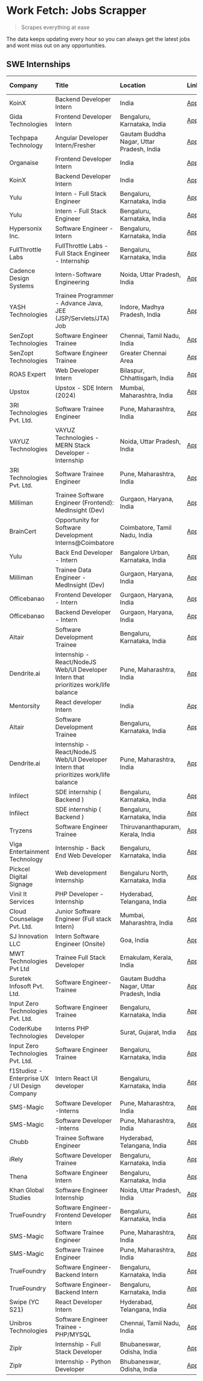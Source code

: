 # Work Fetch: Jobs Scrapper
> Scrapes everything at ease

The data keeps updating every hour so you can always get the latest jobs and wont miss out on any opportunities.

## SWE Internships
<!--START_SECTION:workfetch-->
| Company                                       | Title                                                                                | Location                                  | Link                                                                                                                                                                                                                                                                                                    | Date Posted   |
|:----------------------------------------------|:-------------------------------------------------------------------------------------|:------------------------------------------|:--------------------------------------------------------------------------------------------------------------------------------------------------------------------------------------------------------------------------------------------------------------------------------------------------------|:--------------|
| KoinX                                         | Backend Developer Intern                                                             | India                                     | [Apply](https://in.linkedin.com/jobs/view/backend-developer-intern-at-koinx-3830949245?position=25&pageNum=0&refId=TV%2BKQaajKNLyp%2B67pud1gQ%3D%3D&trackingId=LN727VQl8My70%2Bt0CJ5sNQ%3D%3D&trk=public_jobs_jserp-result_search-card)                                                                 | 2024-02-20    |
| Gida Technologies                             | Frontend Developer Intern                                                            | Bengaluru, Karnataka, India               | [Apply](https://in.linkedin.com/jobs/view/frontend-developer-intern-at-gida-technologies-3830949607?position=44&pageNum=0&refId=TV%2BKQaajKNLyp%2B67pud1gQ%3D%3D&trackingId=IVi88iVGiE1P0GblSnKpuw%3D%3D&trk=public_jobs_jserp-result_search-card)                                                      | 2024-02-20    |
| Techpapa Technology                           | Angular Developer Intern/Fresher                                                     | Gautam Buddha Nagar, Uttar Pradesh, India | [Apply](https://in.linkedin.com/jobs/view/angular-developer-intern-fresher-at-techpapa-technology-3834305862?position=46&pageNum=0&refId=TV%2BKQaajKNLyp%2B67pud1gQ%3D%3D&trackingId=NZ9nHN4sLxwh1KlZDCt%2FzQ%3D%3D&trk=public_jobs_jserp-result_search-card)                                           | 2024-02-20    |
| Organaise                                     | Frontend Developer Intern                                                            | India                                     | [Apply](https://in.linkedin.com/jobs/view/frontend-developer-intern-at-organaise-3831155726?position=51&pageNum=0&refId=TV%2BKQaajKNLyp%2B67pud1gQ%3D%3D&trackingId=1Xqkq23%2FCn3kHHmW0m988A%3D%3D&trk=public_jobs_jserp-result_search-card)                                                            | 2024-02-20    |
| KoinX                                         | Backend Developer Intern                                                             | India                                     | [Apply](https://in.linkedin.com/jobs/view/backend-developer-intern-at-koinx-3830949245?position=2&pageNum=2&refId=WKCsjMMEBrsSjb77Q2tUcw%3D%3D&trackingId=w41%2FImkJhr2Qs%2BqYZbrDoQ%3D%3D&trk=public_jobs_jserp-result_search-card)                                                                    | 2024-02-20    |
| Yulu                                          | Intern - Full Stack Engineer                                                         | Bengaluru, Karnataka, India               | [Apply](https://in.linkedin.com/jobs/view/intern-full-stack-engineer-at-yulu-3834466595?position=24&pageNum=0&refId=TV%2BKQaajKNLyp%2B67pud1gQ%3D%3D&trackingId=cCgPXN9IcZU3n0Nn8et3DQ%3D%3D&trk=public_jobs_jserp-result_search-card)                                                                  | 2024-02-19    |
| Yulu                                          | Intern - Full Stack Engineer                                                         | Bengaluru, Karnataka, India               | [Apply](https://in.linkedin.com/jobs/view/intern-full-stack-engineer-at-yulu-3834466595?position=1&pageNum=2&refId=WKCsjMMEBrsSjb77Q2tUcw%3D%3D&trackingId=4oyrnSl%2FtgHOY7z0ZnRTrQ%3D%3D&trk=public_jobs_jserp-result_search-card)                                                                     | 2024-02-19    |
| Hypersonix Inc.                               | Software Engineer - Intern                                                           | Bengaluru, Karnataka, India               | [Apply](https://in.linkedin.com/jobs/view/software-engineer-intern-at-hypersonix-inc-3833055982?position=2&pageNum=0&refId=TV%2BKQaajKNLyp%2B67pud1gQ%3D%3D&trackingId=Oue2KRAWZLkU0g8why%2Fosg%3D%3D&trk=public_jobs_jserp-result_search-card)                                                         | 2024-02-18    |
| FullThrottle Labs                             | FullThrottle Labs - Full Stack Engineer - Internship                                 | Bengaluru, Karnataka, India               | [Apply](https://in.linkedin.com/jobs/view/fullthrottle-labs-full-stack-engineer-internship-at-fullthrottle-labs-3829636016?position=40&pageNum=0&refId=TV%2BKQaajKNLyp%2B67pud1gQ%3D%3D&trackingId=ezQ92Q5ShSgEp65G9yOLtg%3D%3D&trk=public_jobs_jserp-result_search-card)                               | 2024-02-17    |
| Cadence Design Systems                        | Intern-Software Engineering                                                          | Noida, Uttar Pradesh, India               | [Apply](https://in.linkedin.com/jobs/view/intern-software-engineering-at-cadence-design-systems-3794689056?position=59&pageNum=0&refId=TV%2BKQaajKNLyp%2B67pud1gQ%3D%3D&trackingId=MWLEjCucIbcmioP9eAV7RA%3D%3D&trk=public_jobs_jserp-result_search-card)                                               | 2024-02-17    |
| YASH Technologies                             | Trainee Programmer - Advance Java, JEE (JSP/Servlets/JTA) Job                        | Indore, Madhya Pradesh, India             | [Apply](https://in.linkedin.com/jobs/view/trainee-programmer-advance-java-jee-jsp-servlets-jta-job-at-yash-technologies-3811759183?position=39&pageNum=0&refId=TV%2BKQaajKNLyp%2B67pud1gQ%3D%3D&trackingId=SVb%2B26F%2F3gPlDLTwYReTzg%3D%3D&trk=public_jobs_jserp-result_search-card)                   | 2024-02-13    |
| SenZopt Technologies                          | Software Engineer Trainee                                                            | Chennai, Tamil Nadu, India                | [Apply](https://in.linkedin.com/jobs/view/software-engineer-trainee-at-senzopt-technologies-3827686880?position=7&pageNum=0&refId=TV%2BKQaajKNLyp%2B67pud1gQ%3D%3D&trackingId=2h%2BrP318xFp6W45Hi5zsjg%3D%3D&trk=public_jobs_jserp-result_search-card)                                                  | 2024-02-12    |
| SenZopt Technologies                          | Software Engineer Trainee                                                            | Greater Chennai Area                      | [Apply](https://in.linkedin.com/jobs/view/software-engineer-trainee-at-senzopt-technologies-3827688781?position=9&pageNum=0&refId=TV%2BKQaajKNLyp%2B67pud1gQ%3D%3D&trackingId=esgPWW4owIHbDzff%2FvnEoA%3D%3D&trk=public_jobs_jserp-result_search-card)                                                  | 2024-02-12    |
| ROAS Expert                                   | Web Developer Intern                                                                 | Bilaspur, Chhattisgarh, India             | [Apply](https://in.linkedin.com/jobs/view/web-developer-intern-at-roas-expert-3828189292?position=12&pageNum=0&refId=TV%2BKQaajKNLyp%2B67pud1gQ%3D%3D&trackingId=6u8hRrzEN5dadUG43ZqhxA%3D%3D&trk=public_jobs_jserp-result_search-card)                                                                 | 2024-02-12    |
| Upstox                                        | Upstox - SDE Intern (2024)                                                           | Mumbai, Maharashtra, India                | [Apply](https://in.linkedin.com/jobs/view/upstox-sde-intern-2024-at-upstox-3826556183?position=19&pageNum=0&refId=TV%2BKQaajKNLyp%2B67pud1gQ%3D%3D&trackingId=4rxcnxOk4ahsoQro%2BJa8dg%3D%3D&trk=public_jobs_jserp-result_search-card)                                                                  | 2024-02-10    |
| 3RI Technologies Pvt. Ltd.                    | Software Trainee Engineer                                                            | Pune, Maharashtra, India                  | [Apply](https://in.linkedin.com/jobs/view/software-trainee-engineer-at-3ri-technologies-pvt-ltd-3826557054?position=34&pageNum=0&refId=TV%2BKQaajKNLyp%2B67pud1gQ%3D%3D&trackingId=eWD%2Bvfxw1nNwI2ZLPV12CA%3D%3D&trk=public_jobs_jserp-result_search-card)                                             | 2024-02-10    |
| VAYUZ Technologies                            | VAYUZ Technologies - MERN Stack Developer - Internship                               | Noida, Uttar Pradesh, India               | [Apply](https://in.linkedin.com/jobs/view/vayuz-technologies-mern-stack-developer-internship-at-vayuz-technologies-3822619356?position=38&pageNum=0&refId=TV%2BKQaajKNLyp%2B67pud1gQ%3D%3D&trackingId=Ky2FU8Jdvdvv4MlHm%2FLd0w%3D%3D&trk=public_jobs_jserp-result_search-card)                          | 2024-02-10    |
| 3RI Technologies Pvt. Ltd.                    | Software Trainee Engineer                                                            | Pune, Maharashtra, India                  | [Apply](https://in.linkedin.com/jobs/view/software-trainee-engineer-at-3ri-technologies-pvt-ltd-3826557054?position=10&pageNum=2&refId=WKCsjMMEBrsSjb77Q2tUcw%3D%3D&trackingId=Qm1g09udyD2go7DRKFpbpQ%3D%3D&trk=public_jobs_jserp-result_search-card)                                                   | 2024-02-10    |
| Milliman                                      | Trainee Software Engineer (Frontend): MedInsight (Dev)                               | Gurgaon, Haryana, India                   | [Apply](https://in.linkedin.com/jobs/view/trainee-software-engineer-frontend-medinsight-dev-at-milliman-3792874280?position=5&pageNum=0&refId=TV%2BKQaajKNLyp%2B67pud1gQ%3D%3D&trackingId=H%2BaDFlC9bN8k6rfvvsh6Ag%3D%3D&trk=public_jobs_jserp-result_search-card)                                      | 2024-02-09    |
| BrainCert                                     | Opportunity for Software Development Interns@Coimbatore                              | Coimbatore, Tamil Nadu, India             | [Apply](https://in.linkedin.com/jobs/view/opportunity-for-software-development-interns%40coimbatore-at-braincert-3826095058?position=55&pageNum=0&refId=TV%2BKQaajKNLyp%2B67pud1gQ%3D%3D&trackingId=jIfPtlUuRy0qHbCSqvkyGQ%3D%3D&trk=public_jobs_jserp-result_search-card)                              | 2024-02-09    |
| Yulu                                          | Back End Developer - Intern                                                          | Bangalore Urban, Karnataka, India         | [Apply](https://in.linkedin.com/jobs/view/back-end-developer-intern-at-yulu-3821682220?position=13&pageNum=0&refId=TV%2BKQaajKNLyp%2B67pud1gQ%3D%3D&trackingId=oHEauuBsphUGU6UKh7DfGQ%3D%3D&trk=public_jobs_jserp-result_search-card)                                                                   | 2024-02-04    |
| Milliman                                      | Trainee Data Engineer - MedInsight (Dev)                                             | Gurgaon, Haryana, India                   | [Apply](https://in.linkedin.com/jobs/view/trainee-data-engineer-medinsight-dev-at-milliman-3789275187?position=52&pageNum=0&refId=TV%2BKQaajKNLyp%2B67pud1gQ%3D%3D&trackingId=17f67RWrOBcwlz9Ziq6t5w%3D%3D&trk=public_jobs_jserp-result_search-card)                                                    | 2024-02-01    |
| Officebanao                                   | Frontend Developer - Intern                                                          | Gurgaon, Haryana, India                   | [Apply](https://in.linkedin.com/jobs/view/frontend-developer-intern-at-officebanao-3822614063?position=8&pageNum=0&refId=TV%2BKQaajKNLyp%2B67pud1gQ%3D%3D&trackingId=NgzSViSzsrqoyeOAy5OqEg%3D%3D&trk=public_jobs_jserp-result_search-card)                                                             | 2024-01-31    |
| Officebanao                                   | Backend Developer - Intern                                                           | Gurgaon, Haryana, India                   | [Apply](https://in.linkedin.com/jobs/view/backend-developer-intern-at-officebanao-3814263731?position=22&pageNum=0&refId=TV%2BKQaajKNLyp%2B67pud1gQ%3D%3D&trackingId=8gcZiksuvptW7bl0jbnMkw%3D%3D&trk=public_jobs_jserp-result_search-card)                                                             | 2024-01-31    |
| Altair                                        | Software Development Trainee                                                         | Bengaluru, Karnataka, India               | [Apply](https://in.linkedin.com/jobs/view/software-development-trainee-at-altair-3817606202?position=26&pageNum=0&refId=TV%2BKQaajKNLyp%2B67pud1gQ%3D%3D&trackingId=kaXKf%2BUgq%2F0Y3V6LkePjPQ%3D%3D&trk=public_jobs_jserp-result_search-card)                                                          | 2024-01-31    |
| Dendrite.ai                                   | Internship - React/NodeJS Web/UI Developer Intern that prioritizes work/life balance | Pune, Maharashtra, India                  | [Apply](https://in.linkedin.com/jobs/view/internship-react-nodejs-web-ui-developer-intern-that-prioritizes-work-life-balance-at-dendrite-ai-3818948068?position=31&pageNum=0&refId=TV%2BKQaajKNLyp%2B67pud1gQ%3D%3D&trackingId=j66EeWL8QXY9zTXw4dhj%2BA%3D%3D&trk=public_jobs_jserp-result_search-card) | 2024-01-31    |
| Mentorsity                                    | React developer Intern                                                               | India                                     | [Apply](https://in.linkedin.com/jobs/view/react-developer-intern-at-mentorsity-3820308129?position=47&pageNum=0&refId=TV%2BKQaajKNLyp%2B67pud1gQ%3D%3D&trackingId=zkpOLUl%2FMgV9rydXfDFJlQ%3D%3D&trk=public_jobs_jserp-result_search-card)                                                              | 2024-01-31    |
| Altair                                        | Software Development Trainee                                                         | Bengaluru, Karnataka, India               | [Apply](https://in.linkedin.com/jobs/view/software-development-trainee-at-altair-3817606202?position=3&pageNum=2&refId=WKCsjMMEBrsSjb77Q2tUcw%3D%3D&trackingId=pGLxHGmeM%2F2EYHhtLAvo8A%3D%3D&trk=public_jobs_jserp-result_search-card)                                                                 | 2024-01-31    |
| Dendrite.ai                                   | Internship - React/NodeJS Web/UI Developer Intern that prioritizes work/life balance | Pune, Maharashtra, India                  | [Apply](https://in.linkedin.com/jobs/view/internship-react-nodejs-web-ui-developer-intern-that-prioritizes-work-life-balance-at-dendrite-ai-3818948068?position=8&pageNum=2&refId=WKCsjMMEBrsSjb77Q2tUcw%3D%3D&trackingId=j1TeFpzxJJxh%2Fj7fnWDApg%3D%3D&trk=public_jobs_jserp-result_search-card)      | 2024-01-31    |
| Infilect                                      | SDE internship ( Backend )                                                           | Bengaluru, Karnataka, India               | [Apply](https://in.linkedin.com/jobs/view/sde-internship-backend-at-infilect-3815120558?position=27&pageNum=0&refId=TV%2BKQaajKNLyp%2B67pud1gQ%3D%3D&trackingId=RqtCeLsnQ2cJ89RJYlcfwg%3D%3D&trk=public_jobs_jserp-result_search-card)                                                                  | 2024-01-25    |
| Infilect                                      | SDE internship ( Backend )                                                           | Bengaluru, Karnataka, India               | [Apply](https://in.linkedin.com/jobs/view/sde-internship-backend-at-infilect-3815120558?position=4&pageNum=2&refId=WKCsjMMEBrsSjb77Q2tUcw%3D%3D&trackingId=9dlR1HU92L8JANUS5XLwaA%3D%3D&trk=public_jobs_jserp-result_search-card)                                                                       | 2024-01-25    |
| Tryzens                                       | Software Engineer Trainee                                                            | Thiruvananthapuram, Kerala, India         | [Apply](https://in.linkedin.com/jobs/view/software-engineer-trainee-at-tryzens-3809363491?position=14&pageNum=0&refId=TV%2BKQaajKNLyp%2B67pud1gQ%3D%3D&trackingId=NkOD9SzKM2%2BZeLG%2BF6vgzg%3D%3D&trk=public_jobs_jserp-result_search-card)                                                            | 2024-01-18    |
| Viga Entertainment Technology                 | Internship - Back End Web Developer                                                  | Bengaluru, Karnataka, India               | [Apply](https://in.linkedin.com/jobs/view/internship-back-end-web-developer-at-viga-entertainment-technology-3817712040?position=58&pageNum=0&refId=TV%2BKQaajKNLyp%2B67pud1gQ%3D%3D&trackingId=cGKqMoal%2B5AkorcVyzWkTA%3D%3D&trk=public_jobs_jserp-result_search-card)                                | 2024-01-17    |
| Pickcel Digital Signage                       | Web development Internship                                                           | Bengaluru North, Karnataka, India         | [Apply](https://in.linkedin.com/jobs/view/web-development-internship-at-pickcel-digital-signage-3826062393?position=48&pageNum=0&refId=TV%2BKQaajKNLyp%2B67pud1gQ%3D%3D&trackingId=gAz3V0UdsYAc%2FHAChgWS%2FQ%3D%3D&trk=public_jobs_jserp-result_search-card)                                           | 2024-01-15    |
| Vinil It Services                             | PHP Developer - Internship                                                           | Hyderabad, Telangana, India               | [Apply](https://in.linkedin.com/jobs/view/php-developer-internship-at-vinil-it-services-3802010061?position=54&pageNum=0&refId=TV%2BKQaajKNLyp%2B67pud1gQ%3D%3D&trackingId=leSTfcOJdCLl9yh4S%2BSI2w%3D%3D&trk=public_jobs_jserp-result_search-card)                                                     | 2024-01-14    |
| Cloud Counselage Pvt. Ltd.                    | Junior Software Engineer (Full stack Intern)                                         | Mumbai, Maharashtra, India                | [Apply](https://in.linkedin.com/jobs/view/junior-software-engineer-full-stack-intern-at-cloud-counselage-pvt-ltd-3803132814?position=21&pageNum=0&refId=TV%2BKQaajKNLyp%2B67pud1gQ%3D%3D&trackingId=0Blm1VzBCABAnbbG0j5tPQ%3D%3D&trk=public_jobs_jserp-result_search-card)                              | 2024-01-11    |
| SJ Innovation LLC                             | Intern Software Engineer (Onsite)                                                    | Goa, India                                | [Apply](https://in.linkedin.com/jobs/view/intern-software-engineer-onsite-at-sj-innovation-llc-3799959011?position=35&pageNum=0&refId=TV%2BKQaajKNLyp%2B67pud1gQ%3D%3D&trackingId=gOj%2Fs4chrGS7kUKqgBJKlA%3D%3D&trk=public_jobs_jserp-result_search-card)                                              | 2024-01-11    |
| MWT Technologies Pvt Ltd                      | Trainee Full Stack Developer                                                         | Ernakulam, Kerala, India                  | [Apply](https://in.linkedin.com/jobs/view/trainee-full-stack-developer-at-mwt-technologies-pvt-ltd-3800921715?position=4&pageNum=0&refId=TV%2BKQaajKNLyp%2B67pud1gQ%3D%3D&trackingId=bb6B0Ih5nds7bPO2%2FigV3Q%3D%3D&trk=public_jobs_jserp-result_search-card)                                           | 2024-01-09    |
| Suretek Infosoft Pvt. Ltd.                    | Software Engineer-Trainee                                                            | Gautam Buddha Nagar, Uttar Pradesh, India | [Apply](https://in.linkedin.com/jobs/view/software-engineer-trainee-at-suretek-infosoft-pvt-ltd-3800934643?position=18&pageNum=0&refId=TV%2BKQaajKNLyp%2B67pud1gQ%3D%3D&trackingId=Yyeer2Ac9nXL9Li6v9hflg%3D%3D&trk=public_jobs_jserp-result_search-card)                                               | 2024-01-09    |
| Input Zero Technologies Pvt. Ltd.             | Software Engineer Trainee                                                            | Bengaluru, Karnataka, India               | [Apply](https://in.linkedin.com/jobs/view/software-engineer-trainee-at-input-zero-technologies-pvt-ltd-3800927643?position=29&pageNum=0&refId=TV%2BKQaajKNLyp%2B67pud1gQ%3D%3D&trackingId=fCvYD6rKA2amRogdryHFuw%3D%3D&trk=public_jobs_jserp-result_search-card)                                        | 2024-01-09    |
| CoderKube Technologies                        | Interns PHP Developer                                                                | Surat, Gujarat, India                     | [Apply](https://in.linkedin.com/jobs/view/interns-php-developer-at-coderkube-technologies-3800923432?position=42&pageNum=0&refId=TV%2BKQaajKNLyp%2B67pud1gQ%3D%3D&trackingId=tY4wtCb6T5JRQJt7X3t7Yg%3D%3D&trk=public_jobs_jserp-result_search-card)                                                     | 2024-01-09    |
| Input Zero Technologies Pvt. Ltd.             | Software Engineer Trainee                                                            | Bengaluru, Karnataka, India               | [Apply](https://in.linkedin.com/jobs/view/software-engineer-trainee-at-input-zero-technologies-pvt-ltd-3800927643?position=6&pageNum=2&refId=WKCsjMMEBrsSjb77Q2tUcw%3D%3D&trackingId=1qqD%2BI192Qwne1rM1IWWxQ%3D%3D&trk=public_jobs_jserp-result_search-card)                                           | 2024-01-09    |
| f1Studioz - Enterprise UX / UI Design Company | Intern React UI developer                                                            | Bengaluru, Karnataka, India               | [Apply](https://in.linkedin.com/jobs/view/intern-react-ui-developer-at-f1studioz-enterprise-ux-ui-design-company-3796354738?position=6&pageNum=0&refId=TV%2BKQaajKNLyp%2B67pud1gQ%3D%3D&trackingId=eIDtP5lRARYWkjct6kTqqQ%3D%3D&trk=public_jobs_jserp-result_search-card)                               | 2024-01-08    |
| SMS-Magic                                     | Software Developer -Interns                                                          | Pune, Maharashtra, India                  | [Apply](https://in.linkedin.com/jobs/view/software-developer-interns-at-sms-magic-3799485343?position=32&pageNum=0&refId=TV%2BKQaajKNLyp%2B67pud1gQ%3D%3D&trackingId=zt61CNwK8Odvs3WQ0ft0qA%3D%3D&trk=public_jobs_jserp-result_search-card)                                                             | 2024-01-05    |
| SMS-Magic                                     | Software Developer -Interns                                                          | Pune, Maharashtra, India                  | [Apply](https://in.linkedin.com/jobs/view/software-developer-interns-at-sms-magic-3799485343?position=9&pageNum=2&refId=WKCsjMMEBrsSjb77Q2tUcw%3D%3D&trackingId=FSkQof1TZQTMAKmqWK2NIQ%3D%3D&trk=public_jobs_jserp-result_search-card)                                                                  | 2024-01-05    |
| Chubb                                         | Trainee Software Engineer                                                            | Hyderabad, Telangana, India               | [Apply](https://in.linkedin.com/jobs/view/trainee-software-engineer-at-chubb-3811550279?position=50&pageNum=0&refId=TV%2BKQaajKNLyp%2B67pud1gQ%3D%3D&trackingId=QXMVaLdeuOhAJdkz%2FKe7rA%3D%3D&trk=public_jobs_jserp-result_search-card)                                                                | 2023-12-28    |
| iRely                                         | Software Developer Trainee                                                           | Bengaluru, Karnataka, India               | [Apply](https://in.linkedin.com/jobs/view/software-developer-trainee-at-irely-3801577534?position=11&pageNum=0&refId=TV%2BKQaajKNLyp%2B67pud1gQ%3D%3D&trackingId=oMV8u5E7bOOiF%2BKZ9aiesA%3D%3D&trk=public_jobs_jserp-result_search-card)                                                               | 2023-12-22    |
| Thena                                         | Software Engineer Intern                                                             | Bengaluru, Karnataka, India               | [Apply](https://in.linkedin.com/jobs/view/software-engineer-intern-at-thena-3778731751?position=16&pageNum=0&refId=TV%2BKQaajKNLyp%2B67pud1gQ%3D%3D&trackingId=h7Yvwn6p6mbZ9RSEWgn9fw%3D%3D&trk=public_jobs_jserp-result_search-card)                                                                   | 2023-12-05    |
| Khan Global Studies                           | Software Engineer Internship                                                         | Noida, Uttar Pradesh, India               | [Apply](https://in.linkedin.com/jobs/view/software-engineer-internship-at-khan-global-studies-3766942197?position=43&pageNum=0&refId=TV%2BKQaajKNLyp%2B67pud1gQ%3D%3D&trackingId=dKVABYa3Bny5g95L1vJoqw%3D%3D&trk=public_jobs_jserp-result_search-card)                                                 | 2023-11-27    |
| TrueFoundry                                   | Software Engineer- Frontend Developer Intern                                         | Bengaluru, Karnataka, India               | [Apply](https://in.linkedin.com/jobs/view/software-engineer-frontend-developer-intern-at-truefoundry-3790095058?position=15&pageNum=0&refId=TV%2BKQaajKNLyp%2B67pud1gQ%3D%3D&trackingId=Pv%2FiMirNYVlvQXwhS2s6BQ%3D%3D&trk=public_jobs_jserp-result_search-card)                                        | 2023-11-24    |
| SMS-Magic                                     | Software Trainee Engineer                                                            | Pune, Maharashtra, India                  | [Apply](https://in.linkedin.com/jobs/view/software-trainee-engineer-at-sms-magic-3761409781?position=28&pageNum=0&refId=TV%2BKQaajKNLyp%2B67pud1gQ%3D%3D&trackingId=WrrWlO7viv6SrrTzlFiVvA%3D%3D&trk=public_jobs_jserp-result_search-card)                                                              | 2023-11-16    |
| SMS-Magic                                     | Software Trainee Engineer                                                            | Pune, Maharashtra, India                  | [Apply](https://in.linkedin.com/jobs/view/software-trainee-engineer-at-sms-magic-3761409781?position=5&pageNum=2&refId=WKCsjMMEBrsSjb77Q2tUcw%3D%3D&trackingId=v5LeKkmzq998YwdC2PVBwg%3D%3D&trk=public_jobs_jserp-result_search-card)                                                                   | 2023-11-16    |
| TrueFoundry                                   | Software Engineer-Backend Intern                                                     | Bengaluru, Karnataka, India               | [Apply](https://in.linkedin.com/jobs/view/software-engineer-backend-intern-at-truefoundry-3779508170?position=30&pageNum=0&refId=TV%2BKQaajKNLyp%2B67pud1gQ%3D%3D&trackingId=8ruLUSrTaP%2B%2B24oYGg2YtQ%3D%3D&trk=public_jobs_jserp-result_search-card)                                                 | 2023-11-10    |
| TrueFoundry                                   | Software Engineer-Backend Intern                                                     | Bengaluru, Karnataka, India               | [Apply](https://in.linkedin.com/jobs/view/software-engineer-backend-intern-at-truefoundry-3779508170?position=7&pageNum=2&refId=WKCsjMMEBrsSjb77Q2tUcw%3D%3D&trackingId=O3JdkVWLlncqyVdcG9JajQ%3D%3D&trk=public_jobs_jserp-result_search-card)                                                          | 2023-11-10    |
| Swipe (YC S21)                                | React Developer Intern                                                               | Hyderabad, Telangana, India               | [Apply](https://in.linkedin.com/jobs/view/react-developer-intern-at-swipe-yc-s21-3737600089?position=17&pageNum=0&refId=TV%2BKQaajKNLyp%2B67pud1gQ%3D%3D&trackingId=ppPk4pStxk9wQtUBuWWtVw%3D%3D&trk=public_jobs_jserp-result_search-card)                                                              | 2023-10-13    |
| Unibros Technologies                          | Software Engineer Trainee - PHP/MYSQL                                                | Chennai, Tamil Nadu, India                | [Apply](https://in.linkedin.com/jobs/view/software-engineer-trainee-php-mysql-at-unibros-technologies-3656599241?position=33&pageNum=0&refId=TV%2BKQaajKNLyp%2B67pud1gQ%3D%3D&trackingId=DORwETUTMy%2FQHK9Q2SMBhA%3D%3D&trk=public_jobs_jserp-result_search-card)                                       | 2023-06-12    |
| Ziplr                                         | Internship - Full Stack Developer                                                    | Bhubaneswar, Odisha, India                | [Apply](https://in.linkedin.com/jobs/view/internship-full-stack-developer-at-ziplr-3645675705?position=37&pageNum=0&refId=TV%2BKQaajKNLyp%2B67pud1gQ%3D%3D&trackingId=1zvh8E4VrPJL%2Bd5Az0CuBQ%3D%3D&trk=public_jobs_jserp-result_search-card)                                                          | 2023-06-02    |
| Ziplr                                         | Internship - Python Developer                                                        | Bhubaneswar, Odisha, India                | [Apply](https://in.linkedin.com/jobs/view/internship-python-developer-at-ziplr-3645677592?position=41&pageNum=0&refId=TV%2BKQaajKNLyp%2B67pud1gQ%3D%3D&trackingId=S4QPR3rSolarbZ1HjnR47Q%3D%3D&trk=public_jobs_jserp-result_search-card)                                                                | 2023-06-02    |
<!--END_SECTION:workfetch-->
